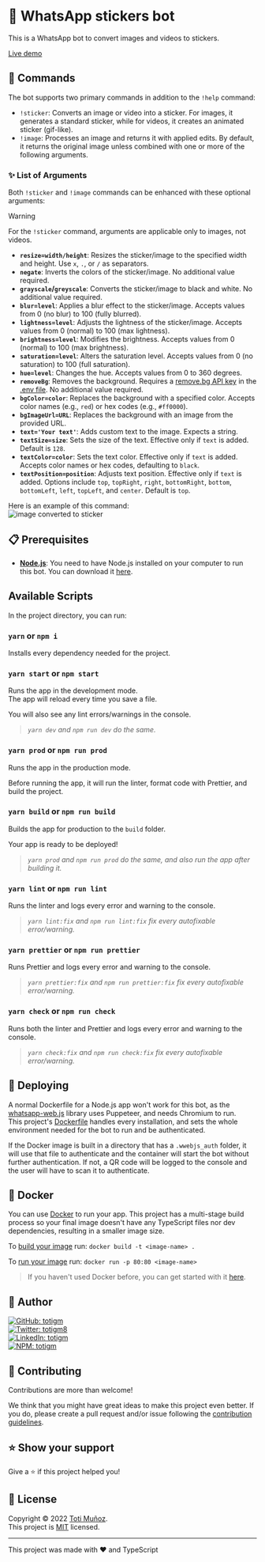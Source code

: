 # 🤖 WhatsApp stickers bot

This is a WhatsApp bot to convert images and videos to stickers.

[Live demo](http://wa.me/5492644867397)

## 💬 Commands

The bot supports two primary commands in addition to the `!help` command:

- `!sticker`: Converts an image or video into a sticker. For images, it generates a standard sticker, while for videos, it creates an animated sticker (gif-like).
- `!image`: Processes an image and returns it with applied edits. By default, it returns the original image unless combined with one or more of the following arguments.

### ✨ List of Arguments

Both `!sticker` and `!image` commands can be enhanced with these optional arguments:

> [!WARNING]
> For the `!sticker` command, arguments are applicable only to images, not videos.

- **`resize=width/height`**: Resizes the sticker/image to the specified width and height. Use `x`, `.`, or `/` as separators.
- **`negate`**: Inverts the colors of the sticker/image. No additional value required.
- **`grayscale`/`greyscale`**: Converts the sticker/image to black and white. No additional value required.
- **`blur=level`**: Applies a blur effect to the sticker/image. Accepts values from 0 (no blur) to 100 (fully blurred).
- **`lightness=level`**: Adjusts the lightness of the sticker/image. Accepts values from 0 (normal) to 100 (max lightness).
- **`brightness=level`**: Modifies the brightness. Accepts values from 0 (normal) to 100 (max brightness).
- **`saturation=level`**: Alters the saturation level. Accepts values from 0 (no saturation) to 100 (full saturation).
- **`hue=level`**: Changes the hue. Accepts values from 0 to 360 degrees.
- **`removeBg`**: Removes the background. Requires a [remove.bg API key](https://www.remove.bg/es/dashboard#api-key) in the [.env file](./.env.example). No additional value required.
- **`bgColor=color`**: Replaces the background with a specified color. Accepts color names (e.g., `red`) or hex codes (e.g., `#ff0000`).
- **`bgImageUrl=URL`**: Replaces the background with an image from the provided URL.
- **`text='Your text'`**: Adds custom text to the image. Expects a string.
- **`textSize=size`**: Sets the size of the text. Effective only if `text` is added. Default is `128`.
- **`textColor=color`**: Sets the text color. Effective only if `text` is added. Accepts color names or hex codes, defaulting to `black`.
- **`textPosition=position`**: Adjusts text position. Effective only if `text` is added. Options include `top`, `topRight`, `right`, `bottomRight`, `bottom`, `bottomLeft`, `left`, `topLeft`, and `center`. Default is `top`.


Here is an example of this command:\
![image converted to sticker](https://user-images.githubusercontent.com/64804554/187542182-17583f84-1a52-4680-82f2-3b78462c91fe.png)

## 📋 Prerequisites

-   [**Node.js**](https://nodejs.org): You need to have Node.js installed on your computer to run this bot. You can download it [here](https://nodejs.org/en/download).

## Available Scripts

In the project directory, you can run:

### `yarn` or `npm i`

Installs every dependency needed for the project.

### `yarn start` or `npm start`

Runs the app in the development mode.\
The app will reload every time you save a file.

You will also see any lint errors/warnings in the console.

> _`yarn dev` and `npm run dev` do the same._

### `yarn prod` or `npm run prod`

Runs the app in the production mode.

Before running the app, it will run the linter, format code with Prettier, and build the project.

### `yarn build` or `npm run build`

Builds the app for production to the `build` folder.

Your app is ready to be deployed!

> _`yarn prod` and `npm run prod` do the same, and also run the app after building it._

### `yarn lint` or `npm run lint`

Runs the linter and logs every error and warning to the console.

> _`yarn lint:fix` and `npm run lint:fix` fix every autofixable error/warning._

### `yarn prettier` or `npm run prettier`

Runs Prettier and logs every error and warning to the console.

> _`yarn prettier:fix` and `npm run prettier:fix` fix every autofixable error/warning._

### `yarn check` or `npm run check`

Runs both the linter and Prettier and logs every error and warning to the console.

> _`yarn check:fix` and `npm run check:fix` fix every autofixable error/warning._

## 🚀 Deploying

A normal Dockerfile for a Node.js app won't work for this bot, as the [whatsapp-web.js](https://wwebjs.dev) library uses Puppeteer, and needs Chromium to run.\
This project's [Dockerfile](./Dockerfile) handles every installation, and sets the whole environment needed for the bot to run and be authenticated.

If the Docker image is built in a directory that has a `.wwebjs_auth` folder, it will use that file to authenticate and the container will start the bot without further authentication. If not, a QR code will be logged to the console and the user will have to scan it to authenticate.

## 🐳 Docker

You can use [Docker](https://www.docker.com) to run your app. This project has a multi-stage build process so your final image doesn't have any TypeScript files nor dev dependencies, resulting in a smaller image size.

To [build your image](https://docs.docker.com/engine/reference/commandline/build) run: `docker build -t <image-name> .`

To [run your image](https://docs.docker.com/engine/reference/run) run: `docker run -p 80:80 <image-name>`

> If you haven't used Docker before, you can get started with it [here](https://www.docker.com/get-started).

## 👤 Author

<a href="https://github.com/totigm" target="_blank">
  <img alt="GitHub: totigm" src="https://img.shields.io/github/followers/totigm?label=Follow @totigm&style=social">
</a>
<br>
<a href="https://twitter.com/totigm8" target="_blank">
  <img alt="Twitter: totigm8" src="https://img.shields.io/twitter/follow/totigm8?style=social" />
</a>
<br>
<a href="https://linkedin.com/in/totigm" target="_blank">
  <img alt="LinkedIn: totigm" src="https://img.shields.io/badge/LinkedIn-@totigm-green?style=social&logo=linkedin" />
</a>
<br>
<a href="https://www.npmjs.com/~totigm" target="_blank">
  <img alt="NPM: totigm" src="https://img.shields.io/badge/NPM-@totigm-green?style=social&logo=npm" />
</a>

## 🤝 Contributing

Contributions are more than welcome!

We think that you might have great ideas to make this project even better. If you do, please create a pull request and/or issue following the [contribution guidelines](./docs/CONTRIBUTING.md).

## ⭐️ Show your support

Give a ⭐️ if this project helped you!

## 📝 License

Copyright © 2022 [Toti Muñoz](https://github.com/totigm).<br />
This project is [MIT](https://github.com/totigm/ts-package-template/blob/master/LICENSE) licensed.

---

This project was made with ❤ and TypeScript
